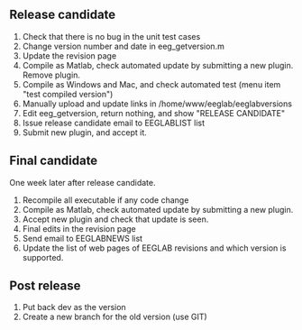 ## Release candidate

1. Check that there is no bug in the unit test cases
2. Change version number and date in eeg_getversion.m
3. Update the revision page
3. Compile as Matlab, check automated update by submitting a new plugin. Remove plugin.
3. Compile as Windows and Mac, and check automated test (menu item "test compiled version")
4. Manually upload and update links in /home/www/eeglab/eeglabversions
5. Edit eeg_getversion, return nothing, and show "RELEASE CANDIDATE"
5. Issue release candidate email to EEGLABLIST list
6. Submit new plugin, and accept it.


## Final candidate

One week later after release candidate.

1. Recompile all executable if any code change
4. Compile as Matlab, check automated update by submitting a new plugin.
5. Accept new plugin and check that update is seen.
6. Final edits in the revision page
7. Send email to EEGLABNEWS list
6. Update the list of web pages of EEGLAB revisions and which version is supported.

## Post release

1. Put back dev as the version
5. Create a new branch for the old version (use GIT)
